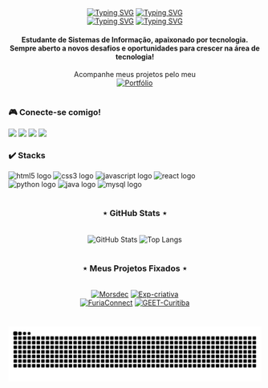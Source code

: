 <div align="center">
  <div>
    <a href="https://git.io/typing-svg"><img src="https://readme-typing-svg.demolab.com?font=Fredoka&size=40&weight=500&duration=1&pause=1000&color=6943AD&width=220&height=60&lines=Ray+Govaski" alt="Typing SVG" /></a>
    <a href="https://git.io/typing-svg"><img src="https://readme-typing-svg.demolab.com?font=Fredoka&size=40&weight=500&duration=1&pause=1000&color=DCBAFF&width=30&height=60&lines=%E2%98%BE" alt="Typing SVG" /></a>
  <div/>


  <div>
    <a href="https://git.io/typing-svg"><img src="https://readme-typing-svg.demolab.com?font=Fredoka&size=30&weight=500&duration=1&pause=1000&color=6943AD&center=true&width=205&height=50&lines=Desenvolvedor" alt="Typing SVG" /></a>
    <a href="https://git.io/typing-svg"><img  src="https://readme-typing-svg.demolab.com?font=Fredoka&size=30&weight=500&duration=2000&pause=1000&color=DCBAFF&width=140&height=50&lines=Front-end;Back-end;Web" alt="Typing SVG" /></a>
  </div>
</div>


<h4 align="center"> Estudante de Sistemas de Informação, apaixonado por tecnologia. <br/> Sempre aberto a novos desafios e oportunidades para crescer na área de tecnologia!</h4>

<div align="center">
  Acompanhe meus projetos pelo meu <br> <a href="https://www.raygovaski.com/" target="_blank">
    <img src="https://img.shields.io/badge/Portfólio-6943AD?style=flat-square" alt="Portfólio">
  </a>
</div>

#

<img align="right" alt="" height="230px" src="https://media3.giphy.com/media/v1.Y2lkPTc5MGI3NjExOHA1ZGYya3hpeHNmdWp3dmswcHZ0OHZobmZreW5lNGhia2VrMTI4MiZlcD12MV9pbnRlcm5hbF9naWZfYnlfaWQmY3Q9Zw/UHAYP0FxJOmFBuOiC2/giphy.gif">


<h3 align="left">🎮 Conecte-se comigo!</h3>

<div align="left">
  <a href="https://www.instagram.com/rhay.png/" target="_blank"><img src="https://img.shields.io/badge/Instagram-793BB3?style=for-the-badge&logo=instagram&logoColor=white"></a>
<a href="https://discord.gg/GUuEWpgq" target="_blank"><img src="https://img.shields.io/badge/Discord-9370DB?style=for-the-badge&logo=discord&logoColor=white"></a>
<a href="mailto:rayygovaski@gmail.com" target="_blank"><img src="https://img.shields.io/badge/Gmail-6A0DAD?style=for-the-badge&logo=gmail&logoColor=white"></a>
<a href="https://www.linkedin.com/in/ray-govaski-329712273/" target="_blank"><img src="https://img.shields.io/badge/LinkedIn-9370DB?style=for-the-badge&logo=linkedin&logoColor=white"></a>
</div>


<h3 align="left">✔️ Stacks</h3>

<div align="left">
  <img src="https://img.shields.io/badge/HTML5-%23793BB3?style=for-the-badge&logo=html5&logoColor=white" height="30" alt="html5 logo" />
  <img src="https://img.shields.io/badge/CSS3-%239370DB?style=for-the-badge&logo=css3&logoColor=white" height="30" alt="css3 logo" />
  <img src="https://img.shields.io/badge/JavaScript-%236A0DAD?style=for-the-badge&logo=javascript&logoColor=white" height="30" alt="javascript logo" />
  <img src="https://img.shields.io/badge/React-%239370DB?style=for-the-badge&logo=react&logoColor=white" height="30" alt="react logo" />
  <br/>
  <img src="https://img.shields.io/badge/Python-%23793BB3?style=for-the-badge&logo=python&logoColor=white" height="30" alt="python logo" />
  <img src="https://img.shields.io/badge/Java-%239370DB?style=for-the-badge&logo=java&logoColor=white" height="30" alt="java logo" />
  <img src="https://img.shields.io/badge/MySQL-%236A0DAD?style=for-the-badge&logo=mysql&logoColor=white" height="30" alt="mysql logo" />
</div>

#

<div align="center">
  <h3>⋆ GitHub Stats ⋆</h3>
  <br>
  <img src="https://github-readme-stats.vercel.app/api?username=RayGovaski&show_icons=true&theme=tokyonight&hide_title=true&count_private=true&border_radius=5&border_color=9B59B6&icon_color=9B59B6&title_color=9B59B6&text_color=CFCFCF" alt="GitHub Stats">
  <img src="https://github-readme-stats.vercel.app/api/top-langs/?username=RayGovaski&layout=compact&langs_count=6&theme=tokyonight&border_radius=5&border_color=9B59B6&title_color=9B59B6&text_color=CFCFCF" alt="Top Langs">
</div>

#

<div align="center">
  <h3>⋆ Meus Projetos Fixados ⋆</h3>
  <br>
  <a href="https://github.com/RayGovaski/Morsdec"><img src="https://github-readme-stats.vercel.app/api/pin/?username=RayGovaski&repo=Morsdec&theme=tokyonight&hide_title=true&show_icons=true&border_radius=5&border_color=9B59B6&icon_color=9B59B6&title_color=9B59B6&text_color=CFCFCF" alt="Morsdec" /></a>
  <a href="https://github.com/RayGovaski/Exp-criativa"><img src="https://github-readme-stats.vercel.app/api/pin/?username=RayGovaski&repo=Exp-criativa&theme=tokyonight&hide_title=true&show_icons=true&border_radius=5&border_color=9B59B6&icon_color=9B59B6&title_color=9B59B6&text_color=CFCFCF" alt="Exp-criativa" /></a>
  <br> 
  <a href="https://github.com/RayGovaski/FuriaConnect"><img src="https://github-readme-stats.vercel.app/api/pin/?username=RayGovaski&repo=FuriaConnect&theme=tokyonight&hide_title=true&show_icons=true&border_radius=5&border_color=9B59B6&icon_color=9B59B6&title_color=9B59B6&text_color=CFCFCF" alt="FuriaConnect" /></a>
  <a href="https://github.com/RayGovaski/GEET-Curitiba"><img src="https://github-readme-stats.vercel.app/api/pin/?username=RayGovaski&repo=GEET-Curitiba&theme=tokyonight&hide_title=true&show_icons=true&border_radius=5&border_color=9B59B6&icon_color=9B59B6&title_color=9B59B6&text_color=CFCFCF" alt="GEET-Curitiba" /></a>
</div>

  #

  <picture align="center">
  <source media="(prefers-color-scheme: dark)" srcset="https://raw.githubusercontent.com/RayGovaski/RayGovaski/output/github-contribution-grid-snake-dark.svg">
  <source media="(prefers-color-scheme: light)" srcset="https://raw.githubusercontent.com/RayGovaski/RayGovaski/output/github-contribution-grid-snake-dark.svg">
  <img align="center" alt="github contribution grid snake animation" src="https://raw.githubusercontent.com/RayGovaski/RayGovaski/output/github-contribution-grid-snake.svg">
</picture>
